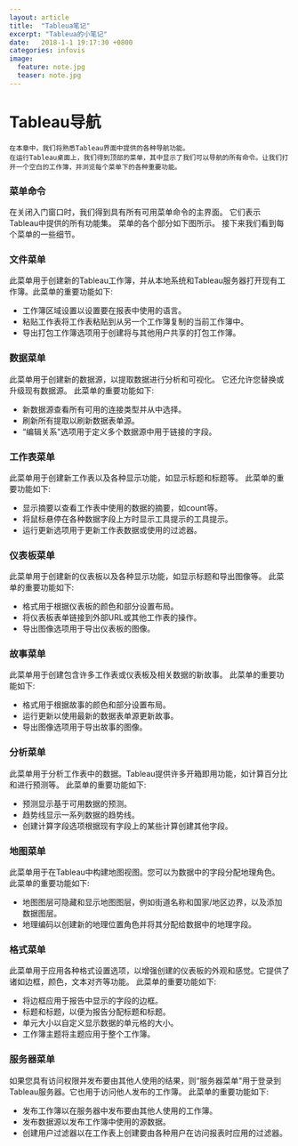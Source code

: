 ```yaml
---
layout: article
title:  "Tableua笔记"
excerpt: "Tableua的小笔记"
date:   2018-1-1 19:17:30 +0800
categories: infovis
image:
  feature: note.jpg
  teaser: note.jpg
---  
```


# Tableau导航
```
在本章中，我们将熟悉Tableau界面中提供的各种导航功能。
在运行Tableau桌面上，我们得到顶部的菜单，其中显示了我们可以导航的所有命令。让我们打开一个空白的工作簿，并浏览每个菜单下的各种重要功能。
```
### 菜单命令
在关闭入门窗口时，我们得到具有所有可用菜单命令的主界面。 它们表示Tableau中提供的所有功能集。 菜单的各个部分如下图所示。 接下来我们看到每个菜单的一些细节。

### 文件菜单
此菜单用于创建新的Tableau工作簿，并从本地系统和Tableau服务器打开现有工作簿。此菜单的重要功能如下:
- 工作簿区域设置以设置要在报表中使用的语言。
- 粘贴工作表将工作表粘贴到从另一个工作簿复制的当前工作簿中。
- 导出打包工作簿选项用于创建将与其他用户共享的打包工作簿。

### 数据菜单
此菜单用于创建新的数据源，以提取数据进行分析和可视化。 它还允许您替换或升级现有数据源。
此菜单的重要功能如下:
- 新数据源查看所有可用的连接类型并从中选择。
- 刷新所有提取以刷新数据表单源。
- “编辑关系"选项用于定义多个数据源中用于链接的字段。

### 工作表菜单
此菜单用于创建新工作表以及各种显示功能，如显示标题和标题等。
此菜单的重要功能如下:
- 显示摘要以查看工作表中使用的数据的摘要，如count等。
- 将鼠标悬停在各种数据字段上方时显示工具提示的工具提示。
- 运行更新选项用于更新工作表数据或使用的过滤器。

### 仪表板菜单
此菜单用于创建新的仪表板以及各种显示功能，如显示标题和导出图像等。
此菜单的重要功能如下:
- 格式用于根据仪表板的颜色和部分设置布局。
- 将仪表板表单链接到外部URL或其他工作表的操作。
- 导出图像选项用于导出仪表板的图像。

### 故事菜单
此菜单用于创建包含许多工作表或仪表板及相关数据的新故事。
此菜单的重要功能如下:
- 格式用于根据故事的颜色和部分设置布局。
- 运行更新以使用最新的数据表单源更新故事。
- 导出图像选项用于导出故事的图像。

### 分析菜单
此菜单用于分析工作表中的数据。Tableau提供许多开箱即用功能，如计算百分比和进行预测等。
此菜单的重要功能如下:
- 预测显示基于可用数据的预测。
- 趋势线显示一系列数据的趋势线。
- 创建计算字段选项根据现有字段上的某些计算创建其他字段。

### 地图菜单
此菜单用于在Tableau中构建地图视图。您可以为数据中的字段分配地理角色。
此菜单的重要功能如下:
- 地图图层可隐藏和显示地图图层，例如街道名称和国家/地区边界，以及添加数据图层。
- 地理编码以创建新的地理位置角色并将其分配给数据中的地理字段。

### 格式菜单
此菜单用于应用各种格式设置选项，以增强创建的仪表板的外观和感觉。它提供了诸如边框，颜色，文本对齐等功能。
此菜单的重要功能如下:
- 将边框应用于报告中显示的字段的边框。
- 标题和标题，以便为报告分配标题和标题。
- 单元大小以自定义显示数据的单元格的大小。
- 工作簿主题将主题应用于整个工作簿。

### 服务器菜单
如果您具有访问权限并发布要由其他人使用的结果，则“服务器菜单"用于登录到Tableau服务器。它也用于访问他人发布的工作簿。
此菜单的重要功能如下:
- 发布工作簿以在服务器中发布要由其他人使用的工作簿。
- 发布数据源以发布工作簿中使用的源数据。
- 创建用户过滤器以在工作表上创建要由各种用户在访问报表时应用的过滤器。
